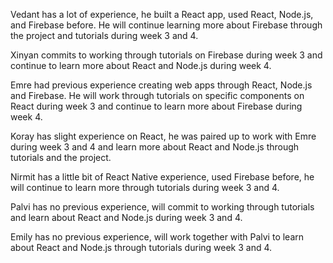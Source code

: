 Vedant has a lot of experience, he built a React app, used React, Node.js, and Firebase before. He will continue learning more about Firebase through the project and tutorials during week 3 and 4.

Xinyan commits to working through tutorials on Firebase during week 3 and continue to learn more about React and Node.js during week 4.

Emre had previous experience creating web apps through React, Node.js and Firebase. He will work through tutorials on specific components on React during week 3 and continue to learn more about Firebase during week 4.

Koray has slight experience on React, he was paired up to work with Emre during week 3 and 4 and learn more about React and Node.js through tutorials and the project.

Nirmit has a little bit of React Native experience, used Firebase before, he will continue to learn more through tutorials during week 3 and 4.

Palvi has no previous experience, will commit to working through tutorials and learn about React and Node.js during week 3 and 4.

Emily has no previous experience, will work together with Palvi to learn about React and Node.js through tutorials during week 3 and 4.
